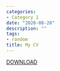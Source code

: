 ```yaml
---
categories:
- Category 1
date: "2020-08-20"
description: ""
tags:
- random
title: My CV
---
```


[DOWNLOAD](https://www.dropbox.com/s/xeukruvd4xv587h/McNellanCV2020015.pdf?dl=0)